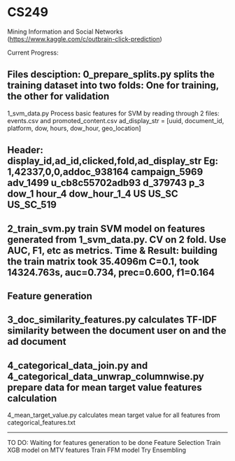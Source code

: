 # CS249
Mining Information and Social Networks (https://www.kaggle.com/c/outbrain-click-prediction)

Current Progress:

Files desciption:
0_prepare_splits.py splits the training dataset into two folds: One for training, the other for validation
----------------------------------------------------------------------------------------------------------------
1_svm_data.py Process basic features for SVM by reading through 2 files: events.csv and promoted_content.csv
ad_display_str = [uuid, document_id, platform, dow, hours, dow_hour, geo_location]

Header: display_id,ad_id,clicked,fold,ad_display_str
Eg: 1,42337,0,0,addoc_938164 campaign_5969 adv_1499 u_cb8c55702adb93 d_379743 p_3 dow_1 hour_4 dow_hour_1_4 US US_SC US_SC_519
----------------------------------------------------------------------------------------------------------------
2_train_svm.py train SVM model on features generated from 1_svm_data.py. CV on 2 fold. Use AUC, F1, etc as metrics. 
Time & Result:
building the train matrix took 35.4096m
C=0.1, took 14324.763s, auc=0.734, prec=0.600, f1=0.164
----------------------------------------------------------------------------------------------------------------

Feature generation
----------------------------------------------------------------------------------------------------------------
3_doc_similarity_features.py calculates TF-IDF similarity between the document user on and the ad document
----------------------------------------------------------------------------------------------------------------
4_categorical_data_join.py and 4_categorical_data_unwrap_columnwise.py prepare data for mean target value features calculation
----------------------------------------------------------------------------------------------------------------
4_mean_target_value.py calculates mean target value for all features from categorical_features.txt

----------------------------------------------------------------------------------------------------------------
TO DO:
Waiting for features generation to be done
Feature Selection
Train XGB model on MTV features
Train FFM model
Try Ensembling
